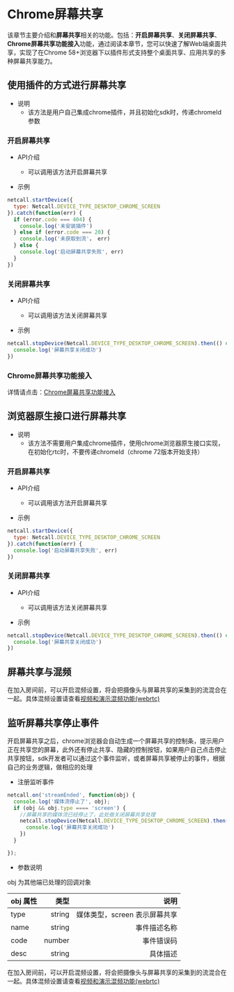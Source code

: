 # <span id="Chrome屏幕共享">Chrome屏幕共享</span>

该章节主要介绍和**屏幕共享**相关的功能。包括：**开启屏幕共享**、**关闭屏幕共享**、**Chrome屏幕共享功能接入**功能，通过阅读本章节，您可以快速了解Web端桌面共享，实现了在Chrome 58+浏览器下以插件形式支持整个桌面共享、应用共享的多种屏幕共享能力。

## <span id="使用插件的方式进行屏幕共享">使用插件的方式进行屏幕共享</span>
- 说明
  - 该方法是用户自己集成chrome插件，并且初始化sdk时，传递chromeId参数

### <span id="开启屏幕共享">开启屏幕共享</span>

- API介绍
  - 可以调用该方法开启屏幕共享

- 示例

```js
netcall.startDevice({
  type: Netcall.DEVICE_TYPE_DESKTOP_CHROME_SCREEN
}).catch(function(err) {
  if (error.code === 404) {
    console.log('未安装插件')
  } else if (error.code === 20) {
    console.log('未获取到流'， err) 
  } else {
    console.log('启动屏幕共享失败', err)
  }
})
```

### <span id="关闭屏幕共享">关闭屏幕共享</span>

- API介绍
  - 可以调用该方法关闭屏幕共享

- 示例

```js
netcall.stopDevice(Netcall.DEVICE_TYPE_DESKTOP_CHROME_SCREEN).then(() => {
  console.log('屏幕共享关闭成功')
})
```
### <span id="Chrome屏幕共享功能接入">Chrome屏幕共享功能接入</span>

详情请点击：[Chrome屏幕共享功能接入](http://netease.im/blog/chrome/)



## <span id="浏览器原生接口进行屏幕共享">浏览器原生接口进行屏幕共享</span>
- 说明
  - 该方法不需要用户集成chrome插件，使用chrome浏览器原生接口实现，在初始化rtc时，不要传递chromeId（chrome 72版本开始支持）

### <span id="开启屏幕共享">开启屏幕共享</span>

- API介绍
  - 可以调用该方法开启屏幕共享

- 示例

```js
netcall.startDevice({
  type: Netcall.DEVICE_TYPE_DESKTOP_CHROME_SCREEN
}).catch(function(err) {
  console.log('启动屏幕共享失败', err)
})
```

### <span id="关闭屏幕共享">关闭屏幕共享</span>

- API介绍
  - 可以调用该方法关闭屏幕共享

- 示例

```js
netcall.stopDevice(Netcall.DEVICE_TYPE_DESKTOP_CHROME_SCREEN).then(() => {
  console.log('屏幕共享关闭成功')
})
```

## <span id="屏幕共享与混频">屏幕共享与混频</span>

在加入房间前，可以开启混频设置，将会把摄像头与屏幕共享的采集到的流混合在一起。具体混频设置请查看[视频和演示混频功能(webrtc)](/docs/product/音视频通话/SDK开发集成/Web开发集成/播放?#视频和演示混频功能)

## <span id="监听屏幕共享停止事件">监听屏幕共享停止事件</span>

开启屏幕共享之后，chrome浏览器会自动生成一个屏幕共享的控制条，提示用户正在共享您的屏幕，此外还有停止共享、隐藏的控制按钮，如果用户自己点击停止共享按钮，sdk开发者可以通过这个事件监听，或者屏幕共享被停止的事件，根据自己的业务逻辑，做相应的处理

- 注册监听事件

```js
netcall.on('streamEnded', function(obj) {
  console.log('媒体流停止了', obj);
  if (obj && obj.type ==== 'screen') {
    //屏幕共享的媒体流已经停止了，此处做关闭屏幕共享处理
    netcall.stopDevice(Netcall.DEVICE_TYPE_DESKTOP_CHROME_SCREEN).then(() => {
      console.log('屏幕共享关闭成功')
    })
  }

});
```

* 参数说明

obj 为其他端已处理的回调对象

| obj 属性       |   类型 |   说明 |
| :------------- | -----: | ----------------------------: |
| type           | string |  媒体类型，screen 表示屏幕共享 |
| name           | string |  事件描述名称|
| code           | number |  事件错误码 |
| desc           | string |  具体描述 |


在加入房间前，可以开启混频设置，将会把摄像头与屏幕共享的采集到的流混合在一起。具体混频设置请查看[视频和演示混频功能(webrtc)](/docs/product/音视频通话/SDK开发集成/Web开发集成/播放?#视频和演示混频功能(webrtc))

